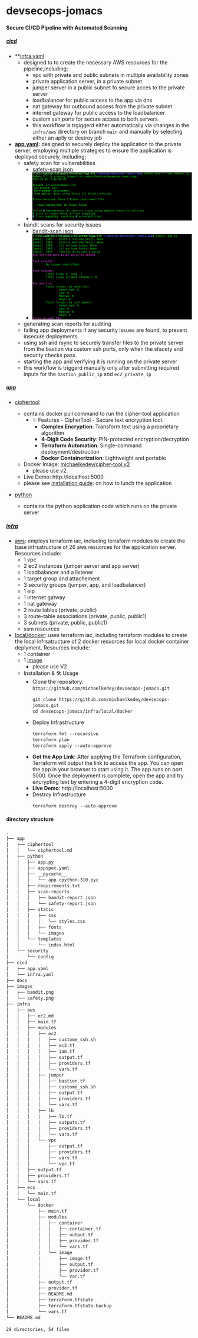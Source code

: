 # devsecops-jomacs

#### Secure CI/CD Pipeline with Automated Scanning
##### [cicd](./cicd/)
- **[infra.yaml](./cicd/infra.yaml)
  - designed to to create the necessary AWS resources for the pipeline,including;
      * vpc with private and public subnets in multiple availability zones
      * private application server, in a private subnet
      * jumper server in a public subnet fo secure acces to the private server
      * loadbalancer for public access to the app via dns
      * nat gateway for outbound access from the private subnet
      * internet gateway for public access to the loadbalancer
      * custom ssh ports for secure access to both servers
    * this workflow is trgiggerd either automatically via changes in the `infra/aws` directory on branch `main` and manually by selecting either an aplly or destroy job
- **[app.yaml](./cicd/app.yaml):** designed to securely deploy the application to the private server, employing multiple strategies to ensure the application is deployed securely, including;
    * safety scan for vulnerabilities 
        * [safety-scan.json](./app/python/scan-reports/safety-report.json)
        * ![safety scan](./images/safety.png)
    * bandit scans for security issues
        * [bandit-scan.json](./app/python/scan-reports/bandit-report.json)
        * ![bandit report](./images/bandit.png)
    * generating scan reports for auditing
    * failing app deployments if any security issues are found, to prevent insecure deployments.
    * using ssh and rsync to securely transfer files to the private server from the bastion via custom ssh ports, only when the sfacety and security checks pass.
    * starting the app and verifying it is running on the private server
    * this workflow is triggerd manually only after submitting required inputs for the `bastion_public_ip` and `ec2_private_ip`

##### [app](./app/)
- [ciphertool](./app/ciphertool/ciphertool.md)
    * contains docker pull command to run the cipher-tool application
      * ✨ Features - CipherTool - Secure text encryption tool. 
        *   **Complex Encryption**: Transform text using a proprietary algorithm
        *   **4-Digit Code Security**: PIN-protected encryption/decryption
        *   **Terraform Automation**: Single-command deployment/destruction
        *   **Docker Containerization**: Lightweight and portable 
    * Docker Image: [michaelkedey/cipher-tool:v2](https://hub.docker.com/r/michaelkedey/cipher-tool/tags)
        - please use v2.
    * Live Demo: http://localhost:5000
    * please see [installation guide](./infra/local/docker/README.md): on how to lunch the application

- [python](./app/python/)
    * contains the python application code which runs on the private server

##### [infra](./infra/)
- [aws](./infra/aws/): employs terraform iac, including terraform modules to create the base infrsatructure of 26 aws resuorces for the application server. Resources include:
    * 1 vpc
    * 2 ec2 instances (jumper server and app server)
    * 1 loadbalancer and a listener
    * 1 target group and attachement
    * 3 security groups (jumper, app, and loadbalancer)
    * 1 eip
    * 1 internet gatway
    * 1 nat gateway
    * 2 route tables (private, public)
    * 3 route-table associations (private, public, public1)
    * 3 subnets (private, public, public1)
    * ssm resources
- [local/docker](./infra/local/docker/): uses terraform iac, including terraform modules to create the local infrsatructure of 2 docker resuorces for local docker container deplyment. Resources include:
    * 1 container
    * 1 [image](https://hub.docker.com/r/michaelkedey/cipher-tool/tags)
      * please use V2
    * Installation & 🛠️ Usage
      - Clone the repository: `https://github.com/michaelkedey/devsecops-jomacs.git`
          ```
          git clone https://github.com/michaelkedey/devsecops-jomacs.git
          cd devsecops-jomacs/infra/local/docker
          ```
      - Deploy Infrastructure
          ```
          terraform fmt --recursive    
          terraform plan     
          terraform apply --auto-approve
          ```
      - **Get the App Link:** After applying the Terraform configuration, Terraform will output the link to access the app. You can open the app in your browser to start using it. The app runs on port 5000. Once the deployment is complete, open the app and try encrypting text by entering a 4-digit encryption code.
      - **Live Demo**: http://localhost:5000
      - Destroy Infrastructure
        ```
        terraform destroy --auto-approve
        ```
#### directory structure
```plaintext
.
├── app
│   ├── ciphertool
│   │   └── ciphertool.md
│   ├── python
│   │   ├── app.py
│   │   ├── appspec.yaml
│   │   ├── __pycache__
│   │   │   └── app.cpython-310.pyc
│   │   ├── requirements.txt
│   │   ├── scan-reports
│   │   │   ├── bandit-report.json
│   │   │   └── safety-report.json
│   │   ├── static
│   │   │   ├── css
│   │   │   │   └── styles.css
│   │   │   ├── fonts
│   │   │   └── images
│   │   └── templates
│   │       └── index.html
│   └── security
│       └── config
├── cicd
│   ├── app.yaml
│   └── infra.yaml
├── docs
├── images
│   ├── bandit.png
│   └── safety.png
├── infra
│   ├── aws
│   │   ├── ec2.md
│   │   ├── main.tf
│   │   ├── modules
│   │   │   ├── ec2
│   │   │   │   ├── custome_ssh.sh
│   │   │   │   ├── ec2.tf
│   │   │   │   ├── iam.tf
│   │   │   │   ├── output.tf
│   │   │   │   ├── providers.tf
│   │   │   │   └── vars.tf
│   │   │   ├── jumper
│   │   │   │   ├── bastion.tf
│   │   │   │   ├── custome_ssh.sh
│   │   │   │   ├── output.tf
│   │   │   │   ├── providers.tf
│   │   │   │   └── vars.tf
│   │   │   ├── lb
│   │   │   │   ├── lb.tf
│   │   │   │   ├── outputs.tf
│   │   │   │   ├── providers.tf
│   │   │   │   └── vars.tf
│   │   │   └── vpc
│   │   │       ├── output.tf
│   │   │       ├── providers.tf
│   │   │       ├── vars.tf
│   │   │       └── vpc.tf
│   │   ├── output.tf
│   │   ├── providers.tf
│   │   └── vars.tf
│   ├── ecs
│   │   └── main.tf
│   └── local
│       └── docker
│           ├── main.tf
│           ├── modules
│           │   ├── container
│           │   │   ├── container.tf
│           │   │   ├── output.tf
│           │   │   ├── provider.tf
│           │   │   └── vars.tf
│           │   └── image
│           │       ├── image.tf
│           │       ├── output.tf
│           │       ├── provider.tf
│           │       └── var.tf
│           ├── output.tf
│           ├── provider.tf
│           ├── README.md
│           ├── terraform.tfstate
│           ├── terraform.tfstate.backup
│           └── vars.tf
└── README.md

29 directories, 54 files
```
